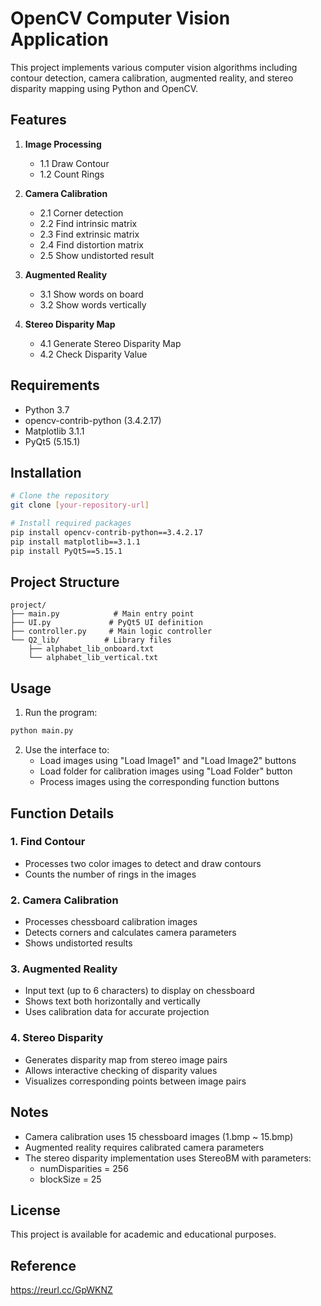 # OpenCV Computer Vision Application

This project implements various computer vision algorithms including contour detection, camera calibration, augmented reality, and stereo disparity mapping using Python and OpenCV.

## Features

1. **Image Processing**
   - 1.1 Draw Contour 
   - 1.2 Count Rings 

2. **Camera Calibration**
   - 2.1 Corner detection 
   - 2.2 Find intrinsic matrix 
   - 2.3 Find extrinsic matrix 
   - 2.4 Find distortion matrix 
   - 2.5 Show undistorted result 

3. **Augmented Reality**
   - 3.1 Show words on board 
   - 3.2 Show words vertically 

4. **Stereo Disparity Map**
   - 4.1 Generate Stereo Disparity Map 
   - 4.2 Check Disparity Value 

## Requirements

- Python 3.7
- opencv-contrib-python (3.4.2.17)
- Matplotlib 3.1.1
- PyQt5 (5.15.1)

## Installation

```bash
# Clone the repository
git clone [your-repository-url]

# Install required packages
pip install opencv-contrib-python==3.4.2.17
pip install matplotlib==3.1.1
pip install PyQt5==5.15.1
```

## Project Structure

```
project/
├── main.py            # Main entry point
├── UI.py             # PyQt5 UI definition
├── controller.py     # Main logic controller
└── Q2_lib/          # Library files
    ├── alphabet_lib_onboard.txt
    └── alphabet_lib_vertical.txt
```

## Usage

1. Run the program:
```bash
python main.py
```

2. Use the interface to:
   - Load images using "Load Image1" and "Load Image2" buttons
   - Load folder for calibration images using "Load Folder" button
   - Process images using the corresponding function buttons

## Function Details

### 1. Find Contour
- Processes two color images to detect and draw contours
- Counts the number of rings in the images

### 2. Camera Calibration
- Processes chessboard calibration images
- Detects corners and calculates camera parameters
- Shows undistorted results

### 3. Augmented Reality
- Input text (up to 6 characters) to display on chessboard
- Shows text both horizontally and vertically
- Uses calibration data for accurate projection

### 4. Stereo Disparity
- Generates disparity map from stereo image pairs
- Allows interactive checking of disparity values
- Visualizes corresponding points between image pairs

## Notes

- Camera calibration uses 15 chessboard images (1.bmp ~ 15.bmp)
- Augmented reality requires calibrated camera parameters
- The stereo disparity implementation uses StereoBM with parameters:
  - numDisparities = 256
  - blockSize = 25

## License

This project is available for academic and educational purposes.

## Reference

https://reurl.cc/GpWKNZ
